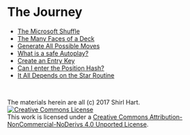 # The Journey

* [The Microsoft Shuffle](shuffle.md)
* [The Many Faces of a Deck](deck.md)
* [Generate All Possible Moves](gen.md) 
* [What is a safe Autoplay?](auto.md)
* [Create an Entry Key](entry.md)
* [Can I enter the Position Hash?](pos.md)
* [It All Depends on the Star Routine](star.md)

&nbsp;

The materials herein are all (c) 2017 Shirl Hart.<br /><a rel="license" href="http://creativecommons.org/licenses/by-nc-nd/4.0/"><img alt="Creative Commons License" style="border-width:0" src="https://i.creativecommons.org/l/by-nc-nd/4.0/88x31.png" /></a><br />This work is licensed under a <a rel="license" href="http://creativecommons.org/licenses/by-nc-nd/4.0/">Creative Commons Attribution-NonCommercial-NoDerivs 4.0 Unported License</a>.
